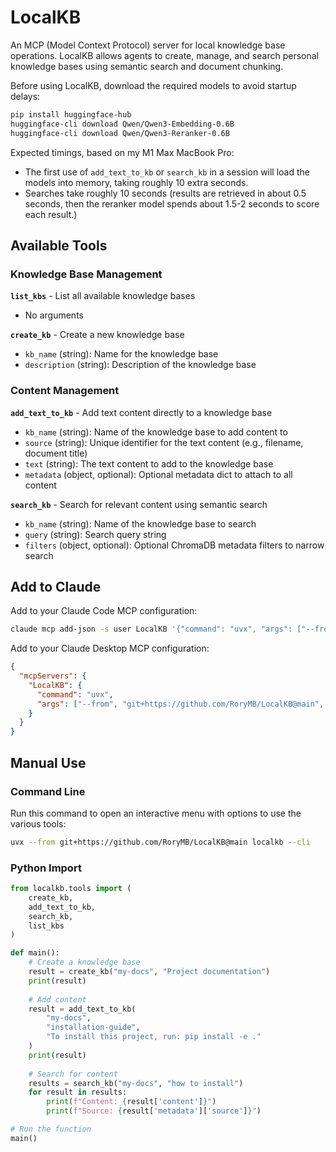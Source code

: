 # LocalKB

An MCP (Model Context Protocol) server for local knowledge base operations. LocalKB allows agents to create, manage, and search personal knowledge bases using semantic search and document chunking.

Before using LocalKB, download the required models to avoid startup delays:

```bash
pip install huggingface-hub
huggingface-cli download Qwen/Qwen3-Embedding-0.6B
huggingface-cli download Qwen/Qwen3-Reranker-0.6B
```

Expected timings, based on my M1 Max MacBook Pro:
- The first use of `add_text_to_kb` or `search_kb` in a session will load the models into memory, taking roughly 10 extra seconds.
- Searches take roughly 10 seconds (results are retrieved in about 0.5 seconds, then the reranker model spends about 1.5-2 seconds to score each result.)

## Available Tools

### Knowledge Base Management

**`list_kbs`** - List all available knowledge bases
- No arguments

**`create_kb`** - Create a new knowledge base
- `kb_name` (string): Name for the knowledge base
- `description` (string): Description of the knowledge base

### Content Management

**`add_text_to_kb`** - Add text content directly to a knowledge base
- `kb_name` (string): Name of the knowledge base to add content to
- `source` (string): Unique identifier for the text content (e.g., filename, document title)
- `text` (string): The text content to add to the knowledge base
- `metadata` (object, optional): Optional metadata dict to attach to all content

**`search_kb`** - Search for relevant content using semantic search
- `kb_name` (string): Name of the knowledge base to search
- `query` (string): Search query string
- `filters` (object, optional): Optional ChromaDB metadata filters to narrow search


## Add to Claude

Add to your Claude Code MCP configuration:

```bash
claude mcp add-json -s user LocalKB '{"command": "uvx", "args": ["--from", "git+https://github.com/RoryMB/LocalKB@main", "localkb"]}'
```

Add to your Claude Desktop MCP configuration:

```json
{
  "mcpServers": {
    "LocalKB": {
      "command": "uvx",
      "args": ["--from", "git+https://github.com/RoryMB/LocalKB@main", "localkb"]
    }
  }
}
```

## Manual Use

### Command Line

Run this command to open an interactive menu with options to use the various tools:

```bash
uvx --from git+https://github.com/RoryMB/LocalKB@main localkb --cli
```

### Python Import

```python
from localkb.tools import (
    create_kb,
    add_text_to_kb,
    search_kb,
    list_kbs
)

def main():
    # Create a knowledge base
    result = create_kb("my-docs", "Project documentation")
    print(result)
    
    # Add content
    result = add_text_to_kb(
        "my-docs",
        "installation-guide",
        "To install this project, run: pip install -e ."
    )
    print(result)
    
    # Search for content
    results = search_kb("my-docs", "how to install")
    for result in results:
        print(f"Content: {result['content']}")
        print(f"Source: {result['metadata']['source']}")

# Run the function
main()
```
